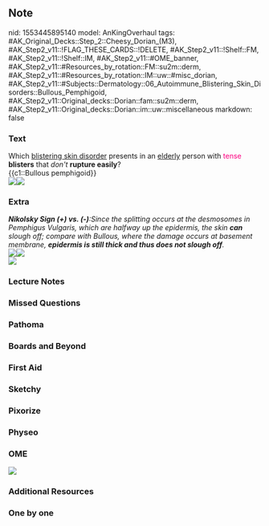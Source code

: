 ## Note
nid: 1553445895140
model: AnKingOverhaul
tags: #AK_Original_Decks::Step_2::Cheesy_Dorian_(M3), #AK_Step2_v11::!FLAG_THESE_CARDS::!DELETE, #AK_Step2_v11::!Shelf::FM, #AK_Step2_v11::!Shelf::IM, #AK_Step2_v11::#OME_banner, #AK_Step2_v11::#Resources_by_rotation::FM::su2m::derm, #AK_Step2_v11::#Resources_by_rotation::IM::uw::#misc_dorian, #AK_Step2_v11::#Subjects::Dermatology::06_Autoimmune_Blistering_Skin_Disorders::Bullous_Pemphigoid, #AK_Step2_v11::Original_decks::Dorian::fam::su2m::derm, #AK_Step2_v11::Original_decks::Dorian::im::uw::miscellaneous
markdown: false

### Text
<div>
  <div>
    <div>
      Which <u>blistering skin disorder</u> presents in an
      <u style="">elderly</u> person with <font color=
      "#FC0280">tense</font> <b>blisters</b> that <i style=
      "">don't</i> <b>rupture easily</b>?
    </div>
    <div>
      {{c1::Bullous pemphigoid}}
    </div>
  </div>
  <div><img src="paste-7434193252384769.jpg" class=
  "resizer"><img src="paste-3268470112597.jpg" class=
  "resizer"></div>
</div>

### Extra
<div>
  <div>
    <i><b>Nikolsky Sign (+) vs. (-)</b>:Since the splitting occurs
    at the desmosomes in Pemphigus Vulgaris, which are halfway up
    the epidermis, the skin <b>can</b> slough off; compare with
    Bullous, where the damage occurs at basement membrane,
    <b>epidermis is still thick and thus does not slough
    off</b>.</i>
  </div>
  <div>
    <div>
      <i><img src="paste-7920087197548545.jpg"><img src=
      "paste-2344218919960577.jpg"></i>
    </div>
    <div>
      <i><img src="paste-806341455118337.jpg" style=
      "font-style: normal;"></i>
    </div>
  </div>
</div>

### Lecture Notes


### Missed Questions


### Pathoma


### Boards and Beyond


### First Aid


### Sketchy


### Pixorize


### Physeo


### OME
<div class="ome-widget">
  <a href="https://onlinemeded.org?ref=anki"><img src=
  "_OME_AnkiFlashcards_General_4.png"></a>
</div>

### Additional Resources


### One by one

